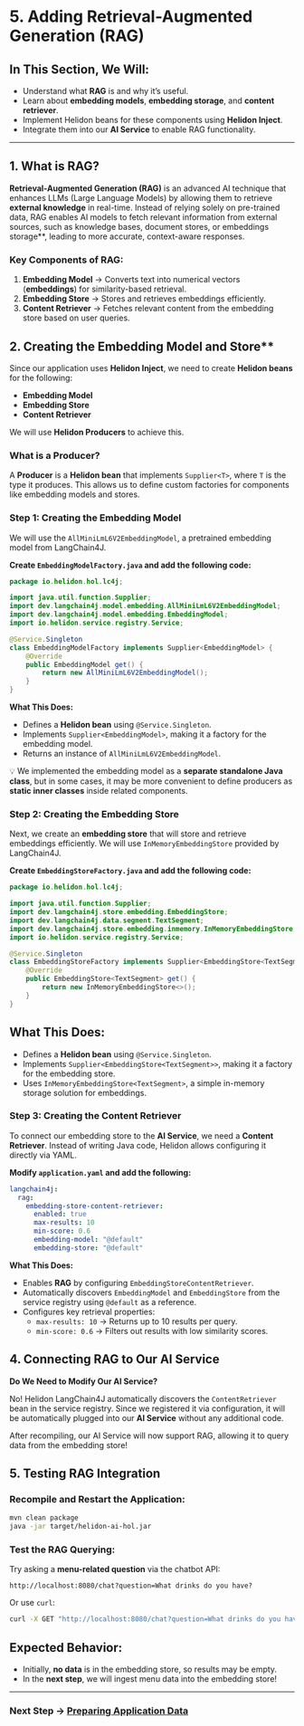 # 5. Adding Retrieval-Augmented Generation (RAG)

## In This Section, We Will:
- Understand what **RAG** is and why it’s useful.
- Learn about **embedding models**, **embedding storage**, and **content retriever**.
- Implement Helidon beans for these components using **Helidon Inject**.
- Integrate them into our **AI Service** to enable RAG functionality.

---

## 1. What is RAG?

**Retrieval-Augmented Generation (RAG)** is an advanced AI technique that enhances LLMs (Large Language Models) by allowing them to retrieve **external knowledge** in real-time. Instead of relying solely on pre-trained data, RAG enables AI models to fetch relevant information from external sources, such as knowledge bases, document stores, or embeddings storage**, leading to more accurate, context-aware responses.

### **Key Components of RAG:**

1. **Embedding Model** → Converts text into numerical vectors (**embeddings**) for similarity-based retrieval.
2. **Embedding Store** → Stores and retrieves embeddings efficiently.
3. **Content Retriever** → Fetches relevant content from the embedding store based on user queries.

## 2. Creating the Embedding Model and Store**

Since our application uses **Helidon Inject**, we need to create **Helidon beans** for the following:

- **Embedding Model**
- **Embedding Store**
- **Content Retriever**

We will use **Helidon Producers** to achieve this.

### What is a Producer?

A **Producer** is a **Helidon bean** that implements `Supplier<T>`, where `T` is the type it produces. This allows us to define custom factories for components like embedding models and stores.

### Step 1: Creating the Embedding Model

We will use the `AllMiniLmL6V2EmbeddingModel`, a pretrained embedding model from LangChain4J.

**Create `EmbeddingModelFactory.java` and add the following code:**

```java
package io.helidon.hol.lc4j;

import java.util.function.Supplier;
import dev.langchain4j.model.embedding.AllMiniLmL6V2EmbeddingModel;
import dev.langchain4j.model.embedding.EmbeddingModel;
import io.helidon.service.registry.Service;

@Service.Singleton
class EmbeddingModelFactory implements Supplier<EmbeddingModel> {
    @Override
    public EmbeddingModel get() {
        return new AllMiniLmL6V2EmbeddingModel();
    }
}
```

**What This Does:**

- Defines a **Helidon bean** using `@Service.Singleton`.
- Implements `Supplier<EmbeddingModel>`, making it a factory for the embedding model.
- Returns an instance of `AllMiniLmL6V2EmbeddingModel`.

💡 We implemented the embedding model as a **separate standalone Java class**, but in some cases, it may be more convenient to define producers as **static inner classes** inside related components.

### Step 2: Creating the Embedding Store

Next, we create an **embedding store** that will store and retrieve embeddings efficiently. We will use `InMemoryEmbeddingStore` provided by LangChain4J.

**Create `EmbeddingStoreFactory.java` and add the following code:**

```java
package io.helidon.hol.lc4j;

import java.util.function.Supplier;
import dev.langchain4j.store.embedding.EmbeddingStore;
import dev.langchain4j.data.segment.TextSegment;
import dev.langchain4j.store.embedding.inmemory.InMemoryEmbeddingStore;
import io.helidon.service.registry.Service;

@Service.Singleton
class EmbeddingStoreFactory implements Supplier<EmbeddingStore<TextSegment>> {
    @Override
    public EmbeddingStore<TextSegment> get() {
        return new InMemoryEmbeddingStore<>();
    }
}
```

**What This Does:**
- 
- Defines a **Helidon bean** using `@Service.Singleton`.
- Implements `Supplier<EmbeddingStore<TextSegment>>`, making it a factory for the embedding store.
- Uses `InMemoryEmbeddingStore<TextSegment>`, a simple in-memory storage solution for embeddings.

### Step 3: Creating the Content Retriever

To connect our embedding store to the **AI Service**, we need a **Content Retriever**. Instead of writing Java code, Helidon allows configuring it directly via YAML.

**Modify `application.yaml` and add the following:**

```yaml
langchain4j:
  rag:
    embedding-store-content-retriever:
      enabled: true
      max-results: 10
      min-score: 0.6
      embedding-model: "@default"
      embedding-store: "@default"
```

**What This Does:**

- Enables **RAG** by configuring `EmbeddingStoreContentRetriever`.
- Automatically discovers `EmbeddingModel` and `EmbeddingStore` from the service registry using `@default` as a reference.
- Configures key retrieval properties:
    - `max-results: 10` → Returns up to 10 results per query.
    - `min-score: 0.6` → Filters out results with low similarity scores.

## 4. Connecting RAG to Our AI Service

**Do We Need to Modify Our AI Service?**  

No! Helidon LangChain4J automatically discovers the `ContentRetriever` bean in the service registry. Since we registered it via configuration, it will be automatically plugged into our **AI Service** without any additional code.

After recompiling, our AI Service will now support RAG, allowing it to query data from the embedding store!

## 5. Testing RAG Integration

### Recompile and Restart the Application:

```sh
mvn clean package
java -jar target/helidon-ai-hol.jar
```

### Test the RAG Querying:

Try asking a **menu-related question** via the chatbot API:

```
http://localhost:8080/chat?question=What drinks do you have?
```

Or use `curl`:

```sh
curl -X GET "http://localhost:8080/chat?question=What drinks do you have?"
```

**Expected Behavior:**
- 
- Initially, **no data** is in the embedding store, so results may be empty.
- In the **next step**, we will ingest menu data into the embedding store!

---

### Next Step → [Preparing Application Data](06_preparing_application_data.md)

